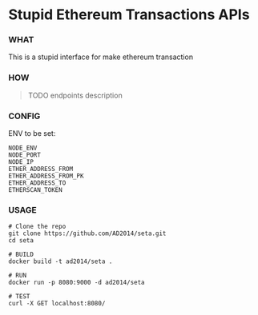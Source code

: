 # Stupid Ethereum Transactions APIs


### WHAT

This is a stupid interface for make ethereum transaction

### HOW

> TODO
> endpoints description


### CONFIG

ENV to be set:

```
NODE_ENV
NODE_PORT
NODE_IP
ETHER_ADDRESS_FROM
ETHER_ADDRESS_FROM_PK
ETHER_ADDRESS_TO
ETHERSCAN_TOKEN
```

### USAGE

```shell
# Clone the repo
git clone https://github.com/AD2014/seta.git
cd seta

# BUILD
docker build -t ad2014/seta .

# RUN
docker run -p 8080:9000 -d ad2014/seta

# TEST
curl -X GET localhost:8080/
```

